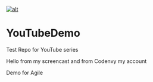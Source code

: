 [![alt](http://rawgit.com/sunix/99c0da57ec96147bfd73/raw/e3eb038a56f7b9ed635eb06f551ccb225bbf50a9/codenvy-contribute-2.svg)](https://codenvy.com/factory?id=9e2adrgyobcmn9cq)


YouTubeDemo
===========

Test Repo for YouTube series

Hello from my screencast and from Codenvy my account

Demo for Agile
